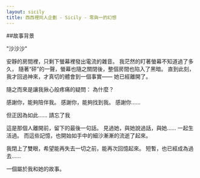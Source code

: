 ```yaml
---
layout: sicily
title: 西西裡同人企劃 - Sicily - 零與一的幻想
---
```


##故事背景
	
"沙沙沙"

安靜的房間裡，只剩下螢幕裡發出電流的雜音。
我茫然的盯著螢幕不知道過了多久，
隨著“砰”的一聲，螢幕也隨之關閉後，整個房間也陷入了黑暗。
直到此刻，我才回過神來，才真切的體會到一個事實——
她已經離開了。

隨之而來是讓我揪心般疼痛的疑問：
為什麼？

感謝你，能夠陪伴我。
感謝你，能夠找到我。
感謝你……

但正因為如此……
請忘了我

這是那個人離開前，留下的最後一句話。
見過她，與她說過話，與她……
一起生活過。
而這些記憶，也開始如手中的細沙漸漸的流逝了起來。
    
我閉上了雙眼，希望能再失去一切之前，能再次回憶起來。
短暫，也已經成為過去……

一個屬於我和她的故事。